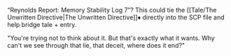 “Reynolds Report: Memory Stability Log 7”?  This could tie the [[Tale/The Unwritten Directive|The Unwritten Directive]]♦ directly into the SCP file and help bridge tale + entry.

"You're trying  not to think about it. But that's exactly what it wants. Why can't we see through that lie, that deceit, where does it end?" 